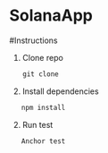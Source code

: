 # SolanaApp

#Instructions

1. Clone repo
   ```js
   git clone
   ```
     
2. Install dependencies
  ```js
     npm install
  ```
     
2. Run test
  ```javascript
     Anchor test
  ```
